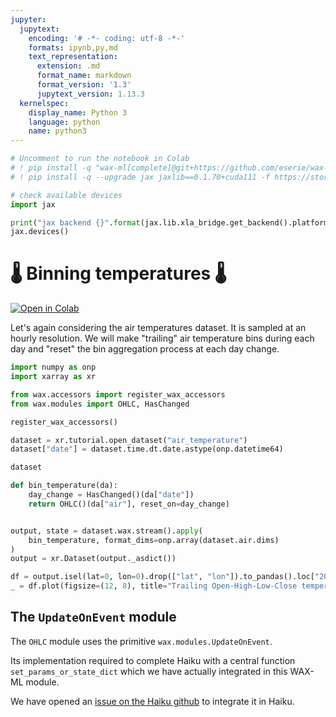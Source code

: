 ```yaml
---
jupyter:
  jupytext:
    encoding: '# -*- coding: utf-8 -*-'
    formats: ipynb,py,md
    text_representation:
      extension: .md
      format_name: markdown
      format_version: '1.3'
      jupytext_version: 1.13.3
  kernelspec:
    display_name: Python 3
    language: python
    name: python3
---
```


```python
# Uncomment to run the notebook in Colab
# ! pip install -q "wax-ml[complete]@git+https://github.com/eserie/wax-ml.git"
# ! pip install -q --upgrade jax jaxlib==0.1.70+cuda111 -f https://storage.googleapis.com/jax-releases/jax_releases.html
```

```python
# check available devices
import jax
```

```python
print("jax backend {}".format(jax.lib.xla_bridge.get_backend().platform))
jax.devices()
```

# 🌡 Binning temperatures 🌡

[![Open in Colab](https://colab.research.google.com/assets/colab-badge.svg)](https://colab.research.google.com/github/eserie/wax-ml/blob/main/docs/notebooks/03_ohlc_temperature.ipynb)


Let's again considering the air temperatures dataset.
It is sampled at an hourly resolution.
We will make "trailing" air temperature bins during each day and "reset" the bin
aggregation process at each day change.

```python tags=[]
import numpy as onp
import xarray as xr
```

```python tags=[]
from wax.accessors import register_wax_accessors
from wax.modules import OHLC, HasChanged

register_wax_accessors()
```

```python tags=[]
dataset = xr.tutorial.open_dataset("air_temperature")
dataset["date"] = dataset.time.dt.date.astype(onp.datetime64)
```

```python
dataset
```

```python tags=[]
def bin_temperature(da):
    day_change = HasChanged()(da["date"])
    return OHLC()(da["air"], reset_on=day_change)


output, state = dataset.wax.stream().apply(
    bin_temperature, format_dims=onp.array(dataset.air.dims)
)
output = xr.Dataset(output._asdict())
```

```python tags=[]
df = output.isel(lat=0, lon=0).drop(["lat", "lon"]).to_pandas().loc["2013-01"]
_ = df.plot(figsize=(12, 8), title="Trailing Open-High-Low-Close temperatures")
```

<!-- #region tags=[] -->
## The `UpdateOnEvent` module

The `OHLC` module uses the primitive `wax.modules.UpdateOnEvent`.

Its implementation required to complete Haiku with a central function
`set_params_or_state_dict` which we have actually integrated in this WAX-ML module.

We have opened an [issue on the Haiku github](https://github.com/deepmind/dm-haiku/issues/126)
to integrate it in Haiku.
<!-- #endregion -->
